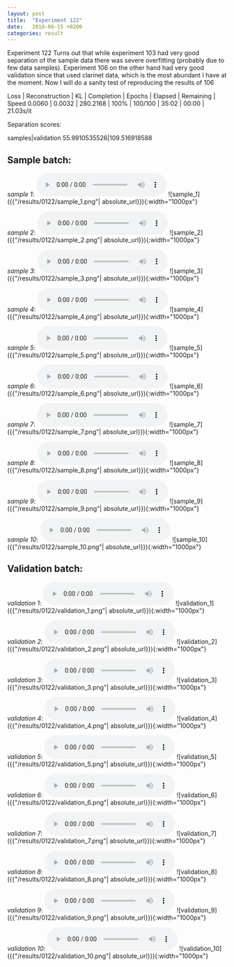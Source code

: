 ```yaml
---
layout: post
title:  "Experiment 122"
date:   2018-06-15 +0200
categories: result
---
```

Experiment 122
Turns out that while experiment 103 had very good separation of the sample data there was severe overfitting (probably due to few data samples). Experiment 106 on the other hand had very good validation since that used clarinet data, which is the most abundant I have at the moment. Now I will do a sanity test of reproducing the results of 106

Loss | Reconstruction | KL | Completion | Epochs | Elapsed | Remaining | Speed
0.0060 | 0.0032 | 280.2168 | 100% | 100/100 | 35:02 | 00:00 | 21.03s/it

Separation scores:

samples|validation
55.9910535526|109.516918588

## **Sample batch**:
_sample 1_:
<audio src="/ResultsOverview/results/0122/sample_1.wav" controls preload></audio>
![sample_1]({{"/results/0122/sample_1.png"| absolute_url}}){:width="1000px"}

_sample 2_:
<audio src="/ResultsOverview/results/0122/sample_2.wav" controls preload></audio>
![sample_2]({{"/results/0122/sample_2.png"| absolute_url}}){:width="1000px"}

_sample 3_:
<audio src="/ResultsOverview/results/0122/sample_3.wav" controls preload></audio>
![sample_3]({{"/results/0122/sample_3.png"| absolute_url}}){:width="1000px"}

_sample 4_:
<audio src="/ResultsOverview/results/0122/sample_4.wav" controls preload></audio>
![sample_4]({{"/results/0122/sample_4.png"| absolute_url}}){:width="1000px"}

_sample 5_:
<audio src="/ResultsOverview/results/0122/sample_5.wav" controls preload></audio>
![sample_5]({{"/results/0122/sample_5.png"| absolute_url}}){:width="1000px"}

_sample 6_:
<audio src="/ResultsOverview/results/0122/sample_6.wav" controls preload></audio>
![sample_6]({{"/results/0122/sample_6.png"| absolute_url}}){:width="1000px"}

_sample 7_:
<audio src="/ResultsOverview/results/0122/sample_7.wav" controls preload></audio>
![sample_7]({{"/results/0122/sample_7.png"| absolute_url}}){:width="1000px"}

_sample 8_:
<audio src="/ResultsOverview/results/0122/sample_8.wav" controls preload></audio>
![sample_8]({{"/results/0122/sample_8.png"| absolute_url}}){:width="1000px"}

_sample 9_:
<audio src="/ResultsOverview/results/0122/sample_9.wav" controls preload></audio>
![sample_9]({{"/results/0122/sample_9.png"| absolute_url}}){:width="1000px"}

_sample 10_:
<audio src="/ResultsOverview/results/0122/sample_10.wav" controls preload></audio>
![sample_10]({{"/results/0122/sample_10.png"| absolute_url}}){:width="1000px"}

## **Validation batch**:
_validation 1_:
<audio src="/ResultsOverview/results/0122/validation_1.wav" controls preload></audio>
![validation_1]({{"/results/0122/validation_1.png"| absolute_url}}){:width="1000px"}

_validation 2_:
<audio src="/ResultsOverview/results/0122/validation_2.wav" controls preload></audio>
![validation_2]({{"/results/0122/validation_2.png"| absolute_url}}){:width="1000px"}

_validation 3_:
<audio src="/ResultsOverview/results/0122/validation_3.wav" controls preload></audio>
![validation_3]({{"/results/0122/validation_3.png"| absolute_url}}){:width="1000px"}

_validation 4_:
<audio src="/ResultsOverview/results/0122/validation_4.wav" controls preload></audio>
![validation_4]({{"/results/0122/validation_4.png"| absolute_url}}){:width="1000px"}

_validation 5_:
<audio src="/ResultsOverview/results/0122/validation_5.wav" controls preload></audio>
![validation_5]({{"/results/0122/validation_5.png"| absolute_url}}){:width="1000px"}

_validation 6_:
<audio src="/ResultsOverview/results/0122/validation_6.wav" controls preload></audio>
![validation_6]({{"/results/0122/validation_6.png"| absolute_url}}){:width="1000px"}

_validation 7_:
<audio src="/ResultsOverview/results/0122/validation_7.wav" controls preload></audio>
![validation_7]({{"/results/0122/validation_7.png"| absolute_url}}){:width="1000px"}

_validation 8_:
<audio src="/ResultsOverview/results/0122/validation_8.wav" controls preload></audio>
![validation_8]({{"/results/0122/validation_8.png"| absolute_url}}){:width="1000px"}

_validation 9_:
<audio src="/ResultsOverview/results/0122/validation_9.wav" controls preload></audio>
![validation_9]({{"/results/0122/validation_9.png"| absolute_url}}){:width="1000px"}

_validation 10_:
<audio src="/ResultsOverview/results/0122/validation_10.wav" controls preload></audio>
![validation_10]({{"/results/0122/validation_10.png"| absolute_url}}){:width="1000px"}
